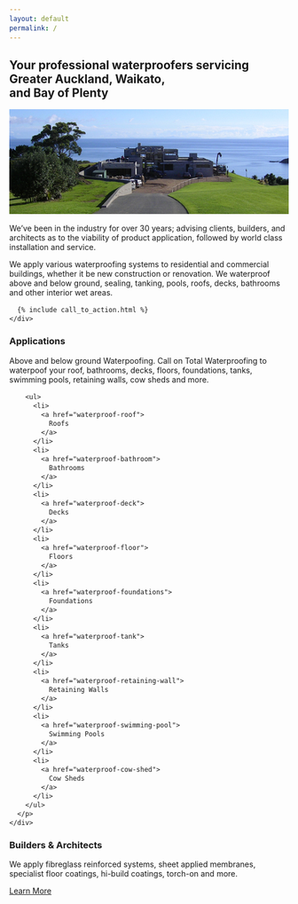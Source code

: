 ```yaml
---
layout: default
permalink: /
---
```

<div class="index">
  <section>
    <div class="text-block">
      <h2 class="banner">Your professional waterproofers servicing<br />Greater Auckland, Waikato, <br class="visible-xs" />and Bay of Plenty</h2>
      <p>
        <img src="images/bg.jpg" />
      </p>
      <p>
        We’ve been in the industry for over 30 years; advising clients, builders, and architects as to the viability of product application, followed by world class installation and service.
      </p>
      <p>
        We apply various waterproofing systems to residential and commercial buildings, whether it be new construction or renovation. We waterproof above and below ground, sealing, tanking, pools, roofs, decks, bathrooms and other interior wet areas.
      </p>

      {% include call_to_action.html %}
    </div>
  </section>

  <section class="blue-dark-bg">
    <div class="text-block">
      <h3>Applications</h3>
      <p>
        Above and below ground Waterpoofing. Call on Total Waterproofing to waterpoof your roof, bathrooms, decks, floors, foundations, tanks, swimming pools, retaining walls, cow sheds and more.

        <ul>
          <li>
            <a href="waterproof-roof">
              Roofs
            </a>
          </li>
          <li>
            <a href="waterproof-bathroom">
              Bathrooms
            </a>
          </li>
          <li>
            <a href="waterproof-deck">
              Decks
            </a>
          </li>
          <li>
            <a href="waterproof-floor">
              Floors
            </a>
          </li>
          <li>
            <a href="waterproof-foundations">
              Foundations
            </a>
          </li>
          <li>
            <a href="waterproof-tank">
              Tanks
            </a>
          </li>
          <li>
            <a href="waterproof-retaining-wall">
              Retaining Walls
            </a>
          </li>
          <li>
            <a href="waterproof-swimming-pool">
              Swimming Pools
            </a>
          </li>
          <li>
            <a href="waterproof-cow-shed">
              Cow Sheds
            </a>
          </li>
        </ul>
      </p>
    </div>
  </section>

  <section class="blue-light-bg">
    <div class="text-block">
      <h3>Builders & Architects</h3>
      <p>We apply fibreglass reinforced systems, sheet applied membranes, specialist floor coatings, hi-build coatings, torch-on and more.</p>
      <div class="text-center">
        <a class="btn btn-default" href="applications.html">Learn More</a>
      </div>
    </div>
  </section>
</div>
